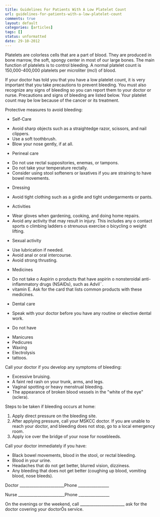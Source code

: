 ```yaml
---
title: Guidelines For Patients With A Low Platelet Count
url: guidelines-for-patients-with-a-low-platelet-count
comments: true
layout: default
categories: [articles]
tags: []
status: unformatted 
date: 29-10-2012
---
```

Platelets are colorless cells that are a part of blood.  They are produced in bone marrow, the soft, spongy center in most of our large bones.  The main function of platelets is to control bleeding.  A normal platelet count is 150,000-400,000 platelets per microliter (mcl) of blood.

If your doctor has told you that you have a low platelet count, it is very important that you take precautions to prevent bleeding.  You must also recognize any signs of bleeding so you can report them to your doctor or nurse.  Precautions and signs of bleeding are listed below. Your platelet count may be low because of the cancer or its treatment. 

Protective measures to avoid bleeding:
* Self-Care
- Avoid sharp objects such as a straightedge razor, scissors, and nail clippers.
- Use a soft toothbrush.
- Blow your nose gently, if at all.
* Perineal care
- Do not use rectal suppositories, enemas, or tampons.  
- Do not take your temperature rectally.  
- Consider using stool softeners or laxatives if you are straining to have bowel movements.
* Dressing
- Avoid tight clothing such as a girdle and tight undergarments or pants.
* Activities
- Wear gloves when gardening, cooking, and doing home repairs. 
- Avoid any activity that may result in injury. This includes any
o contact sports
o climbing ladders
o strenuous exercise
o bicycling
o weight lifting.
* Sexual activity
- Use lubrication if needed.
- Avoid anal or oral intercourse. 
- Avoid strong thrusting.
* Medicines
- Do not take 
o Aspirin
o products that have aspirin
o nonsteroidal anti-inflammatory drugs (NSAIDs), such as Advil¨.
- vitamin E.
	Ask for the card that lists common products with these medicines.
* Dental care
- Speak with your doctor before you have any routine or elective dental work.
* Do not have
- Manicures
- Pedicures
- Waxing
- Electrolysis
- tattoos.

Call your doctor if you develop any symptoms of bleeding:
* Excessive bruising.
* A faint red rash on your trunk, arms, and legs.
* Vaginal spotting or heavy menstrual bleeding.
* The appearance of broken blood vessels in the "white of the eye" (sclera).

Steps to be taken if bleeding occurs at home:
1. Apply direct pressure on the bleeding site.
2. After applying pressure, call your MSKCC doctor.  If you are unable to reach your doctor, and bleeding does not stop, go to a local emergency room.
3. Apply ice over the bridge of your nose for nosebleeds.

Call your doctor immediately if you have:
* Black bowel movements, blood in the stool, or rectal bleeding.
* Blood in your urine.
* Headaches that do not get better, blurred vision, dizziness.
* Any bleeding that does not get better (coughing up blood, vomiting blood, nose bleeds).

Doctor _______________________Phone ________________

Nurse ________________________Phone ________________

On the evenings or the weekend, call _______________________ ask for the doctor covering your doctorÕs service.